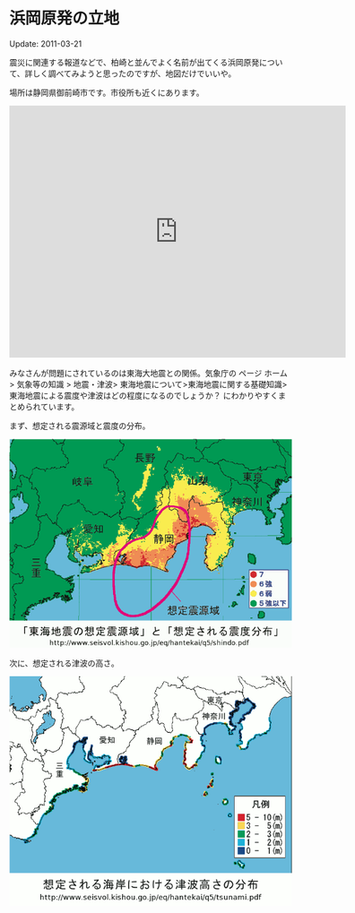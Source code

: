 # 浜岡原発の立地

Update: 2011-03-21

震災に関連する報道などで、柏崎と並んでよく名前が出てくる浜岡原発について、詳しく調べてみようと思ったのですが、地図だけでいいや。

場所は静岡県御前崎市です。市役所も近くにあります。

<iframe src="https://www.google.com/maps/embed?pb=!1m18!1m12!1m3!1d210065.920789262!2d138.02928554656918!3d34.64763070525693!2m3!1f0!2f0!3f0!3m2!1i1024!2i768!4f13.1!3m3!1m2!1s0x601a60b3a479769f%3A0x2ee9b5da1cc66f!2sOmaezaki%2C%20Shizuoka!5e0!3m2!1sen!2sjp!4v1620658940292!5m2!1sen!2sjp" width="600" height="450" style="border:0;" allowfullscreen="" loading="lazy"></iframe>

みなさんが問題にされているのは東海大地震との関係。気象庁の ページ  ホーム > 気象等の知識 > 地震・津波> 東海地震について>東海地震に関する基礎知識> 東海地震による震度や津波はどの程度になるのでしょうか？  にわかりやすくまとめられています。

まず、想定される震源域と震度の分布。

![](20110321b1.png)

次に、想定される津波の高さ。

![](20110321b2.png)

